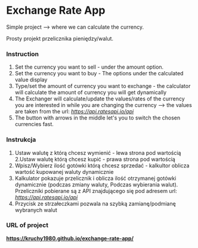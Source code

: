 # Exchange Rate App
Simple project --> where we can calculate the currency.

Prosty projekt przelicznika pieniędzy/walut.

### Instruction

1. Set the currency you want to sell - under the amount option.
2. Set the currency you want to buy - The options under the calculated value display
3. Type/set the amount of currency you want to exchange - the calculator will calculate the amount of currency you will get dynamically
4. The Exchanger will calculate/update the values/rates of the currency you are interested in while you are changing the currency --> the values are taken from the url:
_https://api.ratesapi.io/api_
5. The button with arrows in the middle let's you to switch the chosen currencies fast.

### Instrukcja
1. Ustaw walutę z którą chcesz wymienić - lewa strona pod wartością
2.Ustaw walutę którą chcesz kupić - prawa strona pod wartością
3. Wpisz/Wybierz ilość gotówki którą chcesz sprzedać - kalkultor oblicza wartość kupowanej waluty dynamicznie
4. Kalkulator pokazuje przelicznik i oblicza ilość otrzymanej gotówki dynamicznie (podczas zmiany waluty, Podczas wybierania walut). Przeliczniki pobierane są z API znajdującego się pod adresem url:
_https://api.ratesapi.io/api_
5. Przycisk ze strzałeczkami pozwala na szybką zamianę/podmianę wybranych walut

### URL of project
**https://kruchy1980.github.io/exchange-rate-app/**


